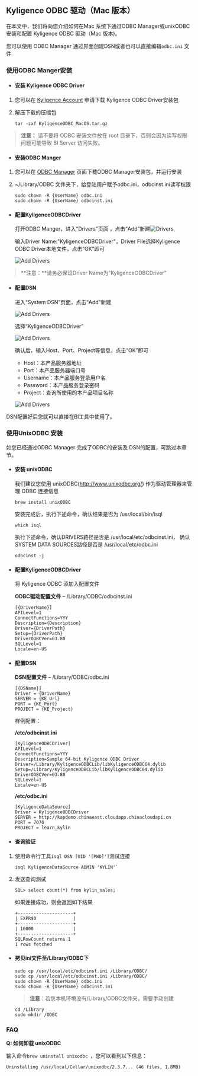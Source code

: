## Kyligence ODBC 驱动（Mac 版本）

在本文中，我们将向您介绍如何在Mac 系统下通过ODBC Manager或unixODBC安装和配置 Kyligence ODBC 驱动（Mac 版本)。

您可以使用 ODBC Manager 通过界面创建DSN或者也可以直接编辑`odbc.ini` 文件

### 使用ODBC Manger安装

- #### 安装 Kyligence ODBC Driver 

1. 您可以在 [Kyligence Account](http://account.kyligence.io) 申请下载 Kyligence ODBC Driver安装包

2. 解压下载的压缩包

   ```
   tar -zxf KyligenceODBC_MacOS.tar.gz
   ```

> **注意：** 请不要将 ODBC 安装文件放在 root 目录下，否则会因为读写权限问题可能导致 BI Server 访问失败。

- #### 安装ODBC Manger


1. 您可以在 [ODBC Manager](http://www.odbcmanager.net) 页面下载ODBC Manager安装包，并运行安装

2. ~/Library/ODBC 文件夹下，给登陆用户赋予odbc.ini，odbcinst.ini读写权限

   ```
   sudo chown -R {UserName} odbc.ini
   sudo chown -R {UserName} odbcinst.ini
   ```

- #### 配置KyligenceODBCDriver

   打开ODBC Manger，进入“Drivers”页面​ ，点击“Add”新建![Drivers](../images/mac_odbc/1.png)

  输入Driver Name:"KyligenceODBCDriver"，Driver File选择Kyligence ODBC Driver本地文件，点击“OK”即可

  ![Add Drivers](../images/mac_odbc/2.png)

> **注意：**请务必保证Driver Name为“KyligenceODBCDriver”

- #### 配置DSN

  进入“System DSN”页面，点击“Add”新建

  ![Add Drivers](../images/mac_odbc/3.png)

  选择“KyligenceODBCDriver”

  ![Add Drivers](../images/mac_odbc/4.png)

  确认后，输入Host、Port、Project等信息，点击“OK”即可

  - Host：本产品服务器地址
  - Port：本产品服务器端口号
  - Username：本产品服务登录用户名
  - Password：本产品服务登录密码
  - Project：查询所使用的本产品项目名称

  ![Add Drivers](../images/mac_odbc/5.png)

DSN配置好后您就可以直接在BI工具中使用了。

### 使用UnixODBC 安装
如您已经通过ODBC Manager 完成了ODBC的安装及 DSN的配置，可跳过本章节。

- #### 安装 unixODBC 

  我们建议您使用 unixODBC(http://www.unixodbc.org/) 作为驱动管理器来管理 ODBC 连接信息​ 

  ```
  brew install unixODBC
  ```

  安装完成后，执行下述命令，确认结果是否为 /usr/local/bin/isql

  ```
  which isql 
  ```

  执行下述命令，确认DRIVERS路径是否是 /usr/local/etc/odbcinst.ini， 确认SYSTEM DATA SOURCES路径是否是 /usr/local/etc/odbc.ini

  ```
  odbcinst -j
  ```

- #### 配置KyligenceODBCDriver

  将 Kyligence ODBC 添加入配置文件

  **ODBC驱动配置文件** –  /Library/ODBC/odbcinst.ini 

  ```
  [{DriverName}]
  APILevel=1
  ConnectFunctions=YYY
  Description={Description}
  Driver={DriverPath}
  Setup={DriverPath}
  DriverODBCVer=03.80
  SQLLevel=1
  Locale=en-US
  ```

- #### 配置DSN

  **DSN配置文件** – /Library/ODBC/odbc.ini 

  ```
  [{DSName}]
  Driver = {DriverName}
  SERVER = {KE_Url}
  PORT = {KE_Port}
  PROJECT = {KE_Project}
  ```

  样例配置： 

  **/etc/odbcinst.ini**

  ```
  [KyligenceODBCDriver]
  APILevel=1
  ConnectFunctions=YYY
  Description=Sample 64-bit Kyligence ODBC Driver
  Driver=/Library/KyligenceODBCLib/libKyligenceODBC64.dylib
  Setup=/Library/KyligenceODBCLib/libKyligenceODBC64.dylib
  DriverODBCVer=03.80
  SQLLevel=1
  Locale=en-US
  ```

  **/etc/odbc.ini**

  ```
  [KyligenceDataSource]
  Driver = KyligenceODBCDriver
  SERVER = http://kapdemo.chinaeast.cloudapp.chinacloudapi.cn
  PORT = 7070
  PROJECT = learn_kylin
  ```

- #### 查询验证

1. 使用命令行工具`isql DSN [UID '[PWD]']`测试连接

   ```
   isql KyligenceDataSource ADMIN 'KYLIN'`
   ```

2. 发送查询测试 

   ```
   SQL> select count(*) from kylin_sales;
   ```

   如果连接成功，则会返回如下结果

   ```
   +---------------------+
   | EXPR$0              |
   +---------------------+
   | 10000               |
   +---------------------+
   SQLRowCount returns 1
   1 rows fetched
   ```

- #### 拷贝ini文件至/Library/ODBC下

  ```
  sudo cp /usr/local/etc/odbcinst.ini /Library/ODBC/
  sudo cp /usr/local/etc/odbcinst.ini /Library/ODBC/
  sudo chown -R {UserName} odbc.ini
  sudo chown -R {UserName} odbcinst.ini
  ```

  > **注意**：若您本机环境没有/Library/ODBC文件夹，需要手动创建 

  ```
  cd /Library
  sudo mkdir /ODBC
  ```

### FAQ

**Q: 如何卸载 unixODBC**

输入命令`brew uninstall unixodbc `，您可以看到以下信息：

```
Uninstalling /usr/local/Cellar/unixodbc/2.3.7... (46 files, 1.8MB)
```

